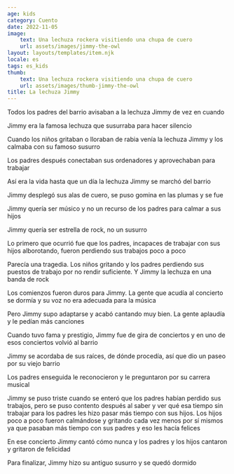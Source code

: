 ```yaml
---
age: kids
category: Cuento
date: 2022-11-05
image:
    text: Una lechuza rockera visitiendo una chupa de cuero
    url: assets/images/jimmy-the-owl
layout: layouts/templates/item.njk
locale: es
tags: es_kids
thumb:
    text: Una lechuza rockera visitiendo una chupa de cuero
    url: assets/images/thumb-jimmy-the-owl
title: La lechuza Jimmy
---
```



Todos los padres del barrio avisaban a la lechuza Jimmy de vez en cuando

Jimmy era la famosa lechuza que susurraba para hacer silencio

Cuando los niños gritaban o lloraban de rabia venía la lechuza Jimmy y los calmaba con su famoso susurro

Los padres después conectaban sus ordenadores y aprovechaban para trabajar

Así era la vida hasta que un día la lechuza Jimmy se marchó del barrio

Jimmy desplegó sus alas de cuero, se puso gomina en las plumas y se fue

Jimmy quería ser músico y no un recurso de los padres para calmar a sus hijos

Jimmy quería ser estrella de rock, no un susurro

Lo primero que ocurrió fue que los padres, incapaces de trabajar con sus hijos alborotando, fueron perdiendo sus trabajos poco a poco

Parecía una tragedia. Los niños gritando y los padres perdiendo sus puestos de trabajo por no rendir suficiente. Y Jimmy la lechuza en una banda de rock

Los comienzos fueron duros para Jimmy. La gente que acudía al concierto se dormía y su voz no era adecuada para la música

Pero Jimmy supo adaptarse y acabó cantando muy bien. La gente aplaudía y le pedían más canciones

Cuando tuvo fama y prestigio, Jimmy fue de gira de conciertos y en uno de esos conciertos volvió al barrio

Jimmy se acordaba de sus raíces, de dónde procedía, así que dio un paseo por su viejo barrio

Los padres enseguida le reconocieron y le preguntaron por su carrera musical

Jimmy se puso triste cuando se enteró que los padres habían perdido sus trabajos, pero se puso contento después al saber y ver qué esa tiempo sin trabajar para los padres les hizo pasar más tiempo con sus hijos. Los hijos poco a poco fueron calmándose y gritando cada vez menos por sí mismos ya que pasaban más tiempo con sus padres y eso les hacía felices

En ese concierto Jimmy cantó cómo nunca y los padres y los hijos cantaron y gritaron de felicidad

Para finalizar, Jimmy hizo su antiguo susurro y se quedó dormido

